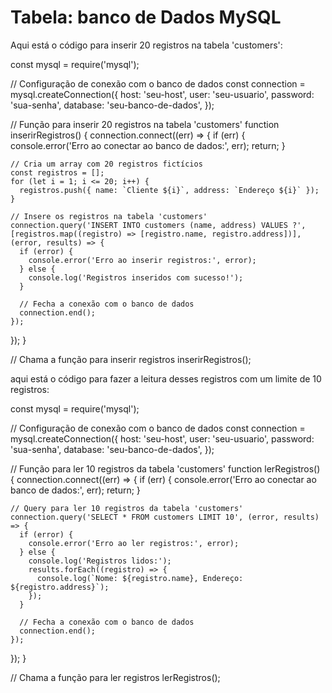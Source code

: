 # Tabela: banco de Dados MySQL

Aqui está o código para inserir 20 registros na tabela 'customers':

const mysql = require('mysql');

// Configuração de conexão com o banco de dados
const connection = mysql.createConnection({
  host: 'seu-host',
  user: 'seu-usuario',
  password: 'sua-senha',
  database: 'seu-banco-de-dados',
});

// Função para inserir 20 registros na tabela 'customers'
function inserirRegistros() {
  connection.connect((err) => {
    if (err) {
      console.error('Erro ao conectar ao banco de dados:', err);
      return;
    }

    // Cria um array com 20 registros fictícios
    const registros = [];
    for (let i = 1; i <= 20; i++) {
      registros.push({ name: `Cliente ${i}`, address: `Endereço ${i}` });
    }

    // Insere os registros na tabela 'customers'
    connection.query('INSERT INTO customers (name, address) VALUES ?', [registros.map((registro) => [registro.name, registro.address])], (error, results) => {
      if (error) {
        console.error('Erro ao inserir registros:', error);
      } else {
        console.log('Registros inseridos com sucesso!');
      }

      // Fecha a conexão com o banco de dados
      connection.end();
    });
  });
}

// Chama a função para inserir registros
inserirRegistros();

aqui está o código para fazer a leitura desses registros com um limite de 10 registros:

const mysql = require('mysql');

// Configuração de conexão com o banco de dados
const connection = mysql.createConnection({
  host: 'seu-host',
  user: 'seu-usuario',
  password: 'sua-senha',
  database: 'seu-banco-de-dados',
});

// Função para ler 10 registros da tabela 'customers'
function lerRegistros() {
  connection.connect((err) => {
    if (err) {
      console.error('Erro ao conectar ao banco de dados:', err);
      return;
    }

    // Query para ler 10 registros da tabela 'customers'
    connection.query('SELECT * FROM customers LIMIT 10', (error, results) => {
      if (error) {
        console.error('Erro ao ler registros:', error);
      } else {
        console.log('Registros lidos:');
        results.forEach((registro) => {
          console.log(`Nome: ${registro.name}, Endereço: ${registro.address}`);
        });
      }

      // Fecha a conexão com o banco de dados
      connection.end();
    });
  });
}

// Chama a função para ler registros
lerRegistros();
